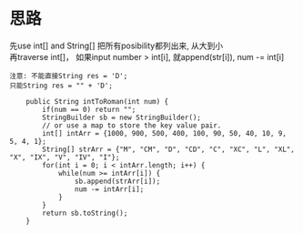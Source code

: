 # 思路

先use int[] and String[] 把所有posibility都列出来, 从大到小     
再traverse int[]， 如果input number > int[i], 就append(str[i]), num -= int[i]  

`注意: 不能直接String res = 'D'; `  
`只能String res = "" + 'D';`  

```
    public String intToRoman(int num) {
        if(num == 0) return "";
        StringBuilder sb = new StringBuilder();
        // or use a map to store the key value pair.
        int[] intArr = {1000, 900, 500, 400, 100, 90, 50, 40, 10, 9, 5, 4, 1};
        String[] strArr = {"M", "CM", "D", "CD", "C", "XC", "L", "XL", "X", "IX", "V", "IV", "I"};
        for(int i = 0; i < intArr.length; i++) {
            while(num >= intArr[i]) {
                sb.append(strArr[i]);
                num -= intArr[i];
            }
        }
        return sb.toString();
    }
```

